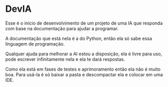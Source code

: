 # DevIA
Esse é o inicio de desenvolvimento de um projeto de uma IA que responda com base na documentação para ajudar a programar.

A documentação que está nela é a do Python, então ela só sabe essa linguagem de programação.

Qualquer ajuda para melhorar a AI estou a disposição, ela é livre para uso, pode escrever infinitamente nela e ela te dará respostas.

Como ela está em fases de testes e aprimoramento então ela não é muito boa.
Para usá-la é só baixar a pasta e descompactar ela e colocar em uma IDE.
